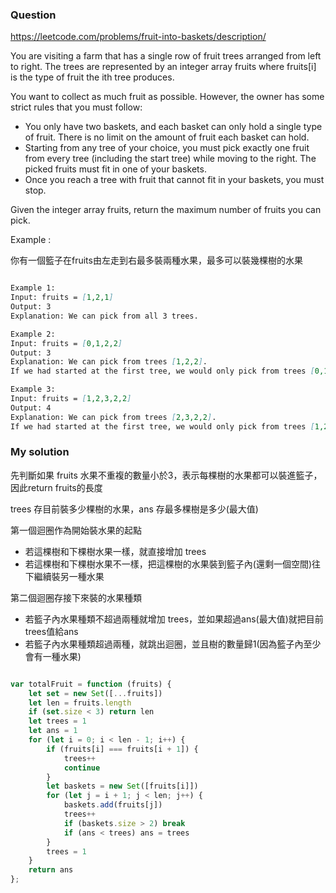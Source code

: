 ### Question

https://leetcode.com/problems/fruit-into-baskets/description/

You are visiting a farm that has a single row of fruit trees arranged from left to right. The trees are represented by an integer array fruits where fruits[i] is the type of fruit the ith tree produces.

You want to collect as much fruit as possible. However, the owner has some strict rules that you must follow:

* You only have two baskets, and each basket can only hold a single type of fruit. There is no limit on the amount of fruit each basket can hold.
* Starting from any tree of your choice, you must pick exactly one fruit from every tree (including the start tree) while moving to the right. The picked fruits must fit in one of your baskets.
* Once you reach a tree with fruit that cannot fit in your baskets, you must stop.

Given the integer array fruits, return the maximum number of fruits you can pick.

Example :

你有一個籃子在fruits由左走到右最多裝兩種水果，最多可以裝幾棵樹的水果

```md

Example 1:
Input: fruits = [1,2,1]
Output: 3
Explanation: We can pick from all 3 trees.

Example 2:
Input: fruits = [0,1,2,2]
Output: 3
Explanation: We can pick from trees [1,2,2].
If we had started at the first tree, we would only pick from trees [0,1].

Example 3:
Input: fruits = [1,2,3,2,2]
Output: 4
Explanation: We can pick from trees [2,3,2,2].
If we had started at the first tree, we would only pick from trees [1,2].

```

### My solution

先判斷如果 fruits 水果不重複的數量小於3，表示每棵樹的水果都可以裝進籃子，因此return fruits的長度

trees 存目前裝多少棵樹的水果，ans 存最多棵樹是多少(最大值)

第一個迴圈作為開始裝水果的起點

* 若這棵樹和下棵樹水果一樣，就直接增加 trees
* 若這棵樹和下棵樹水果不一樣，把這棵樹的水果裝到籃子內(還剩一個空間)往下繼續裝另一種水果

第二個迴圈存接下來裝的水果種類
* 若籃子內水果種類不超過兩種就增加 trees，並如果超過ans(最大值)就把目前trees值給ans
* 若籃子內水果種類超過兩種，就跳出迴圈，並且樹的數量歸1(因為籃子內至少會有一種水果)

```js

var totalFruit = function (fruits) {
    let set = new Set([...fruits])
    let len = fruits.length
    if (set.size < 3) return len
    let trees = 1
    let ans = 1
    for (let i = 0; i < len - 1; i++) {
        if (fruits[i] === fruits[i + 1]) {
            trees++
            continue
        }
        let baskets = new Set([fruits[i]])
        for (let j = i + 1; j < len; j++) {
            baskets.add(fruits[j])
            trees++
            if (baskets.size > 2) break
            if (ans < trees) ans = trees
        }
        trees = 1
    }
    return ans
};

```
